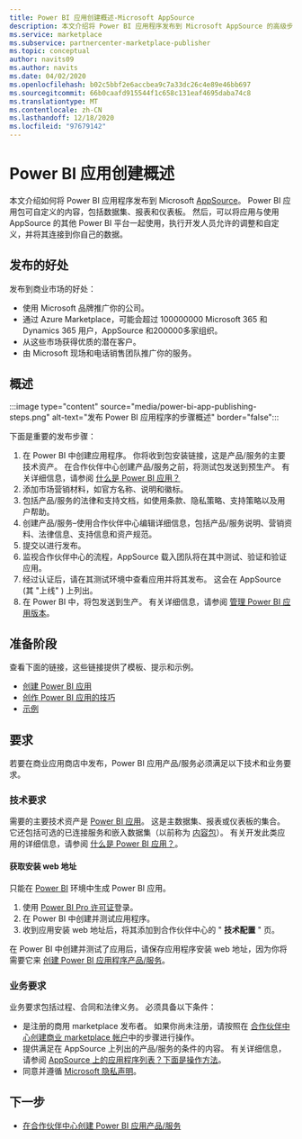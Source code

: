 ```yaml
---
title: Power BI 应用创建概述-Microsoft AppSource
description: 本文介绍将 Power BI 应用程序发布到 Microsoft AppSource 的高级步骤。 还提供了 Power BI 应用必须满足的技术和业务要求才能发布到商业市场。
ms.service: marketplace
ms.subservice: partnercenter-marketplace-publisher
ms.topic: conceptual
author: navits09
ms.author: navits
ms.date: 04/02/2020
ms.openlocfilehash: b02c5bbf2e6accbea9c7a33dc26c4e89e46bb697
ms.sourcegitcommit: 66b0caafd915544f1c658c131eaf4695daba74c8
ms.translationtype: MT
ms.contentlocale: zh-CN
ms.lasthandoff: 12/18/2020
ms.locfileid: "97679142"
---
```

# <a name="power-bi-app-creation-overview"></a>Power BI 应用创建概述

本文介绍如何将 Power BI 应用程序发布到 Microsoft [AppSource](https://appsource.microsoft.com/)。 Power BI 应用包可自定义的内容，包括数据集、报表和仪表板。 然后，可以将应用与使用 AppSource 的其他 Power BI 平台一起使用，执行开发人员允许的调整和自定义，并将其连接到你自己的数据。

## <a name="publishing-benefits"></a>发布的好处

发布到商业市场的好处：

- 使用 Microsoft 品牌推广你的公司。
- 通过 Azure Marketplace，可能会超过 100000000 Microsoft 365 和 Dynamics 365 用户，AppSource 和200000多家组织。
- 从这些市场获得优质的潜在客户。
- 由 Microsoft 现场和电话销售团队推广你的服务。

## <a name="overview"></a>概述

:::image type="content" source="media/power-bi-app-publishing-steps.png" alt-text="发布 Power BI 应用程序的步骤概述" border="false":::

下面是重要的发布步骤：

1. 在 Power BI 中创建应用程序。 你将收到包安装链接，这是产品/服务的主要技术资产。 在合作伙伴中心创建产品/服务之前，将测试包发送到预生产。 有关详细信息，请参阅 [什么是 Power BI 应用？](/power-bi/service-template-apps-overview)
2. 添加市场营销材料，如官方名称、说明和徽标。
3. 包括产品/服务的法律和支持文档，如使用条款、隐私策略、支持策略以及用户帮助。
4. 创建产品/服务–使用合作伙伴中心编辑详细信息，包括产品/服务说明、营销资料、法律信息、支持信息和资产规范。
5. 提交以进行发布。
6. 监视合作伙伴中心的流程，AppSource 载入团队将在其中测试、验证和验证应用。
7. 经过认证后，请在其测试环境中查看应用并将其发布。 这会在 AppSource (其 "上线" ) 上列出。
8. 在 Power BI 中，将包发送到生产。 有关详细信息，请参阅 [管理 Power BI 应用版本](/power-bi/service-template-apps-create#manage-the-template-app-release)。

## <a name="before-you-begin"></a>准备阶段

查看下面的链接，这些链接提供了模板、提示和示例。

- [创建 Power BI 应用](/power-bi/service-template-apps-create)
- [创作 Power BI 应用的技巧](/power-bi/service-template-apps-tips)
- [示例](/power-bi/service-template-apps-samples)

## <a name="requirements"></a>要求

若要在商业应用商店中发布，Power BI 应用产品/服务必须满足以下技术和业务要求。

### <a name="technical-requirements"></a>技术要求

需要的主要技术资产是 [Power BI 应用](/power-bi/connect-data/service-template-apps-overview)。 这是主数据集、报表或仪表板的集合。 它还包括可选的已连接服务和嵌入数据集（以前称为 [内容包](/power-bi/service-organizational-content-pack-introduction)）。 有关开发此类应用的详细信息，请参阅 [什么是 Power BI 应用？](/power-bi/connect-data/service-template-apps-overview)。

#### <a name="get-an-installation-web-address"></a>获取安装 web 地址

只能在 [Power BI](https://powerbi.microsoft.com/) 环境中生成 Power BI 应用。

1. 使用 [Power BI Pro 许可证](/power-bi/service-admin-purchasing-power-bi-pro)登录。
2. 在 Power BI 中创建并测试应用程序。
3. 收到应用安装 web 地址后，将其添加到合作伙伴中心的 " **技术配置** " 页。

在 Power BI 中创建并测试了应用后，请保存应用程序安装 web 地址，因为你将需要它来 [创建 Power BI 应用程序产品/服务](create-power-bi-app-offer.md)。

### <a name="business-requirements"></a>业务要求

业务要求包括过程、合同和法律义务。 必须具备以下条件：

- 是注册的商用 marketplace 发布者。 如果你尚未注册，请按照在 [合作伙伴中心创建商业 marketplace 帐户](create-account.md)中的步骤进行操作。
- 提供满足在 AppSource 上列出的产品/服务的条件的内容。 有关详细信息，请参阅 [AppSource 上的应用程序列表？下面是操作方法](https://appsource.microsoft.com/blogs/have-an-app-to-list-on-appsource-here-s-how)。
- 同意并遵循 [Microsoft 隐私声明](https://privacy.microsoft.com/privacystatement)。

## <a name="next-step"></a>下一步

- [在合作伙伴中心创建 Power BI 应用产品/服务](create-power-bi-app-offer.md)

